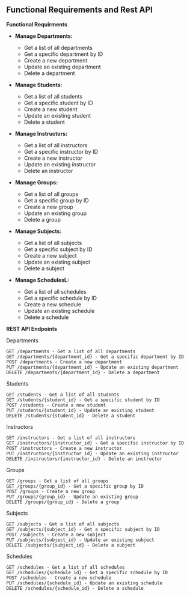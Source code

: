 ## Functional Requirements and Rest API

**Functional Requirments**

* **Manage Departments:**
    * Get a list of all departments
    * Get a specific department by ID
    * Create a new department
    * Update an existing department
    * Delete a department

* **Manage Students:**
    * Get a list of all students
    * Get a specific student by ID
    * Create a new student
    * Update an existing student
    * Delete a student

* **Manage Instructors:**
    * Get a list of all instructors
    * Get a specific instructor by ID
    * Create a new instructor
    * Update an existing instructor
    * Delete an instructor

* **Manage Groups:**
    * Get a list of all groups
    * Get a specific group by ID
    * Create a new group
    * Update an existing group
    * Delete a group

* **Manage Subjects:**
    * Get a list of all subjects
    * Get a specific subject by ID
    * Create a new subject
    * Update an existing subject
    * Delete a subject

* **Manage SchedulesL:**
    * Get a list of all schedules
    * Get a specific schedule by ID
    * Create a new schedule
    * Update an existing schedule
    * Delete a schedule

**REST API Endpoints**

Departments

    GET /departments - Get a list of all departments
    GET /departments/{department_id} - Get a specific department by ID
    POST /departments - Create a new department
    PUT /departments/{department_id} - Update an existing department
    DELETE /departments/{department_id} - Delete a department

Students

    GET /students - Get a list of all students
    GET /students/{student_id} - Get a specific student by ID
    POST /students - Create a new student
    PUT /students/{student_id} - Update an existing student
    DELETE /students/{student_id} - Delete a student

Instructors

    GET /instructors - Get a list of all instructors
    GET /instructors/{instructor_id} - Get a specific instructor by ID
    POST /instructors - Create a new instructor
    PUT /instructors/{instructor_id} - Update an existing instructor
    DELETE /instructors/{instructor_id} - Delete an instructor

Groups

    GET /groups - Get a list of all groups
    GET /groups/{group_id} - Get a specific group by ID
    POST /groups - Create a new group
    PUT /groups/{group_id} - Update an existing group
    DELETE /groups/{group_id} - Delete a group

Subjects

    GET /subjects - Get a list of all subjects
    GET /subjects/{subject_id} - Get a specific subject by ID
    POST /subjects - Create a new subject
    PUT /subjects/{subject_id} - Update an existing subject
    DELETE /subjects/{subject_id} - Delete a subject

Schedules

    GET /schedules - Get a list of all schedules
    GET /schedules/{schedule_id} - Get a specific schedule by ID
    POST /schedules - Create a new schedule
    PUT /schedules/{schedule_id} - Update an existing schedule
    DELETE /schedules/{schedule_id} - Delete a schedule
